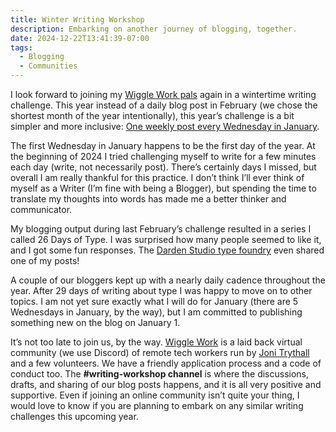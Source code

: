 ```yaml
---
title: Winter Writing Workshop
description: Embarking on another journey of blogging, together.
date: 2024-12-22T13:41:39-07:00
tags:
  - Blogging
  - Communities
---
```


I look forward to joining my [Wiggle Work pals](https://wiggle.work/) again in a wintertime writing challenge. This year instead of a daily blog post in February (we chose the shortest month of the year intentionally), this year’s challenge is a bit simpler and more inclusive: [One weekly post every Wednesday in January](https://wiggle.work/blog/writing-workshop-2025/).

The first Wednesday in January happens to be the first day of the year. At the beginning of 2024 I tried challenging myself to write for a few minutes each day (write, not necessarily post). There’s certainly days I missed, but overall I am really thankful for this practice. I don’t think I’ll ever think of myself as a Writer (I’m fine with being a Blogger), but spending the time to translate my thoughts into words has made me a better thinker and communicator.

My blogging output during last February’s challenge resulted in a series I called 26 Days of Type. I was surprised how many people seemed to like it, and I got some fun responses. The [Darden Studio type foundry](https://www.dardenstudio.com/) even shared one of my posts!

A couple of our bloggers kept up with a nearly daily cadence throughout the year. After 29 days of writing about type I was happy to move on to other topics. I am not yet sure exactly what I will do for January (there are 5 Wednesdays in January, by the way), but I am committed to publishing something new on the blog on January 1.

It’s not too late to join us, by the way. [Wiggle Work](https://wiggle.work/) is a laid back virtual community (we use Discord) of remote tech workers run by [Joni Trythall](https://jonitrythall.com/) and a few volunteers. We have a friendly application process and a code of conduct too. The <strong>#writing-workshop channel</strong> is where the discussions, drafts, and sharing of our blog posts happens, and it is all very positive and supportive. Even if joining an online community isn’t quite your thing, I would love to know if you are planning to embark on any similar writing challenges this upcoming year.